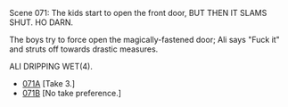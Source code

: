 Scene 071: The kids start to open the front door, BUT THEN IT SLAMS SHUT. HO DARN.

The boys try to force open the magically-fastened door; Ali says "Fuck it" and struts off towards drastic measures.

ALI DRIPPING WET(4).

* [071A](071A--Take03--.md) [Take 3.]
* [071B](071B--NoPref.--.md) [No take preference.]
